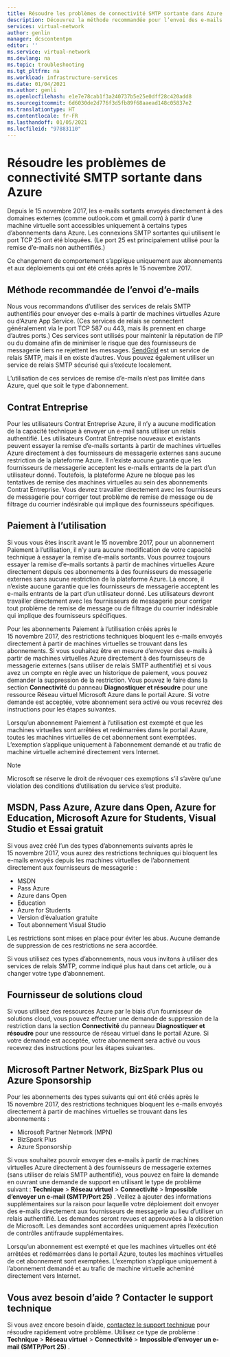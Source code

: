 ```yaml
---
title: Résoudre les problèmes de connectivité SMTP sortante dans Azure | Microsoft Docs
description: Découvrez la méthode recommandée pour l’envoi des e-mails et la manière de résoudre les problèmes de connectivité SMTP sortante dans Azure.
services: virtual-network
author: genlin
manager: dcscontentpm
editor: ''
ms.service: virtual-network
ms.devlang: na
ms.topic: troubleshooting
ms.tgt_pltfrm: na
ms.workload: infrastructure-services
ms.date: 01/04/2021
ms.author: genli
ms.openlocfilehash: e1e7e78cab1f3a240737b5e25e0dff28c420add8
ms.sourcegitcommit: 6d6030de2d776f3d5fb89f68aaead148c05837e2
ms.translationtype: HT
ms.contentlocale: fr-FR
ms.lasthandoff: 01/05/2021
ms.locfileid: "97883110"
---
```

# <a name="troubleshoot-outbound-smtp-connectivity-problems-in-azure"></a>Résoudre les problèmes de connectivité SMTP sortante dans Azure

Depuis le 15 novembre 2017, les e-mails sortants envoyés directement à des domaines externes (comme outlook.com et gmail.com) à partir d’une machine virtuelle sont accessibles uniquement à certains types d’abonnements dans Azure. Les connexions SMTP sortantes qui utilisent le port TCP 25 ont été bloquées. (Le port 25 est principalement utilisé pour la remise d’e-mails non authentifiés.)

Ce changement de comportement s’applique uniquement aux abonnements et aux déploiements qui ont été créés après le 15 novembre 2017.

## <a name="recommended-method-of-sending-email"></a>Méthode recommandée de l’envoi d’e-mails

Nous vous recommandons d’utiliser des services de relais SMTP authentifiés pour envoyer des e-mails à partir de machines virtuelles Azure ou d’Azure App Service. (Ces services de relais se connectent généralement via le port TCP 587 ou 443, mais ils prennent en charge d’autres ports.) Ces services sont utilisés pour maintenir la réputation de l’IP ou du domaine afin de minimiser le risque que des fournisseurs de messagerie tiers ne rejettent les messages. [SendGrid](https://sendgrid.com/partners/azure/) est un service de relais SMTP, mais il en existe d’autres. Vous pouvez également utiliser un service de relais SMTP sécurisé qui s’exécute localement.

L’utilisation de ces services de remise d’e-mails n’est pas limitée dans Azure, quel que soit le type d’abonnement.

## <a name="enterprise-agreement"></a>Contrat Entreprise

Pour les utilisateurs Contrat Entreprise Azure, il n’y a aucune modification de la capacité technique à envoyer un e-mail sans utiliser un relais authentifié. Les utilisateurs Contrat Entreprise nouveaux et existants peuvent essayer la remise d’e-mails sortants à partir de machines virtuelles Azure directement à des fournisseurs de messagerie externes sans aucune restriction de la plateforme Azure. Il n’existe aucune garantie que les fournisseurs de messagerie acceptent les e-mails entrants de la part d’un utilisateur donné. Toutefois, la plateforme Azure ne bloque pas les tentatives de remise des machines virtuelles au sein des abonnements Contrat Entreprise. Vous devrez travailler directement avec les fournisseurs de messagerie pour corriger tout problème de remise de message ou de filtrage du courrier indésirable qui implique des fournisseurs spécifiques.

## <a name="pay-as-you-go"></a>Paiement à l’utilisation

Si vous vous êtes inscrit avant le 15 novembre 2017, pour un abonnement Paiement à l’utilisation, il n’y aura aucune modification de votre capacité technique à essayer la remise d’e-mails sortants. Vous pourrez toujours essayer la remise d’e-mails sortants à partir de machines virtuelles Azure directement depuis ces abonnements à des fournisseurs de messagerie externes sans aucune restriction de la plateforme Azure. Là encore, il n’existe aucune garantie que les fournisseurs de messagerie acceptent les e-mails entrants de la part d’un utilisateur donné. Les utilisateurs devront travailler directement avec les fournisseurs de messagerie pour corriger tout problème de remise de message ou de filtrage du courrier indésirable qui implique des fournisseurs spécifiques.

Pour les abonnements Paiement à l’utilisation créés après le 15 novembre 2017, des restrictions techniques bloquent les e-mails envoyés directement à partir de machines virtuelles se trouvant dans les abonnements. Si vous souhaitez être en mesure d’envoyer des e-mails à partir de machines virtuelles Azure directement à des fournisseurs de messagerie externes (sans utiliser de relais SMTP authentifié) et si vous avez un compte en règle avec un historique de paiement, vous pouvez demander la suppression de la restriction. Vous pouvez le faire dans la section **Connectivité** du panneau **Diagnostiquer et résoudre** pour une ressource Réseau virtuel Microsoft Azure dans le portail Azure. Si votre demande est acceptée, votre abonnement sera activé ou vous recevrez des instructions pour les étapes suivantes. 

Lorsqu’un abonnement Paiement à l’utilisation est exempté et que les machines virtuelles sont arrêtées et redémarrées dans le portail Azure, toutes les machines virtuelles de cet abonnement sont exemptées. L’exemption s’applique uniquement à l’abonnement demandé et au trafic de machine virtuelle acheminé directement vers Internet.

> [!NOTE]
> Microsoft se réserve le droit de révoquer ces exemptions s’il s’avère qu’une violation des conditions d’utilisation du service s’est produite.

## <a name="msdn-azure-pass-azure-in-open-education-azure-for-students-visual-studio-and-free-trial"></a>MSDN, Pass Azure, Azure dans Open, Azure for Education, Microsoft Azure for Students, Visual Studio et Essai gratuit

Si vous avez créé l’un des types d’abonnements suivants après le 15 novembre 2017, vous aurez des restrictions techniques qui bloquent les e-mails envoyés depuis les machines virtuelles de l’abonnement directement aux fournisseurs de messagerie :
- MSDN
- Pass Azure
- Azure dans Open
- Education
- Azure for Students
- Version d’évaluation gratuite
- Tout abonnement Visual Studio  

Les restrictions sont mises en place pour éviter les abus. Aucune demande de suppression de ces restrictions ne sera accordée.

Si vous utilisez ces types d’abonnements, nous vous invitons à utiliser des services de relais SMTP, comme indiqué plus haut dans cet article, ou à changer votre type d’abonnement.

## <a name="cloud-solution-provider"></a>Fournisseur de solutions cloud

Si vous utilisez des ressources Azure par le biais d’un fournisseur de solutions cloud, vous pouvez effectuer une demande de suppression de la restriction dans la section **Connectivité** du panneau **Diagnostiquer et résoudre** pour une ressource de réseau virtuel dans le portail Azure. Si votre demande est acceptée, votre abonnement sera activé ou vous recevrez des instructions pour les étapes suivantes.

## <a name="microsoft-partner-network-bizspark-plus-or-azure-sponsorship"></a>Microsoft Partner Network, BizSpark Plus ou Azure Sponsorship

Pour les abonnements des types suivants qui ont été créés après le 15 novembre 2017, des restrictions techniques bloquent les e-mails envoyés directement à partir de machines virtuelles se trouvant dans les abonnements :

- Microsoft Partner Network (MPN)
- BizSpark Plus
- Azure Sponsorship

Si vous souhaitez pouvoir envoyer des e-mails à partir de machines virtuelles Azure directement à des fournisseurs de messagerie externes (sans utiliser de relais SMTP authentifié), vous pouvez en faire la demande en ouvrant une demande de support en utilisant le type de problème suivant : **Technique** > **Réseau virtuel** > **Connectivité** > **Impossible d’envoyer un e-mail (SMTP/Port 25)** . Veillez à ajouter des informations supplémentaires sur la raison pour laquelle votre déploiement doit envoyer des e-mails directement aux fournisseurs de messagerie au lieu d’utiliser un relais authentifié. Les demandes seront revues et approuvées à la discrétion de Microsoft. Les demandes sont accordées uniquement après l’exécution de contrôles antifraude supplémentaires. 

Lorsqu’un abonnement est exempté et que les machines virtuelles ont été arrêtées et redémarrées dans le portail Azure, toutes les machines virtuelles de cet abonnement sont exemptées. L’exemption s’applique uniquement à l’abonnement demandé et au trafic de machine virtuelle acheminé directement vers Internet.

## <a name="need-help-contact-support"></a>Vous avez besoin d’aide ? Contacter le support technique

Si vous avez encore besoin d’aide, [contactez le support technique](https://portal.azure.com/?#blade/Microsoft_Azure_Support/HelpAndSupportBlade) pour résoudre rapidement votre problème. Utilisez ce type de problème : **Technique** > **Réseau virtuel** > **Connectivité** > **Impossible d’envoyer un e-mail (SMTP/Port 25)** .
